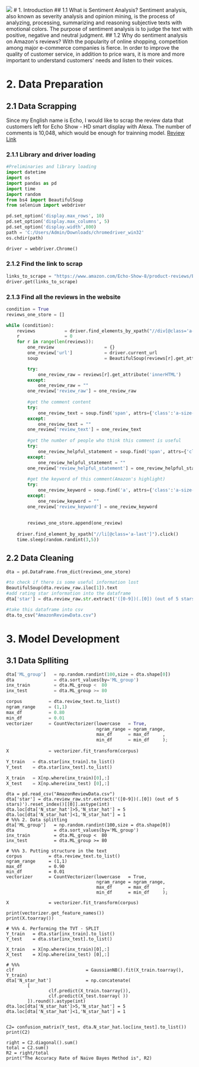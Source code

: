 <img src="https://growtraffic-bc85.kxcdn.com/blog/wp-content/uploads/2019/01/Amazon-5-Star-Review-Illustration.jpg" width="%200" height="%100" />
# 1. Introduction
## 1.1 What is Sentiment Analysis?
Sentiment analysis, also known as severity analysis and opinion mining, is the process of analyzing, processing, summarizing and reasoning subjective texts with emotional colors. The purpose of sentiment analysis is to judge the text with positive, negative and neutral judgment. 
## 1.2 Why do sentiment analysis on Amazon's reviews?
With the popularity of online shopping, competition among major e-commerce companies is fierce. In order to improve the quality of customer service, in addition to price wars, it is more and more important to understand customers' needs and listen to their voices.

# 2. Data Preparation
## 2.1 Data Scrapping
Since my English name is Echo, I would like to scrap the review data that customers left for Echo Show - HD smart display with Alexa.
The number of comments is 10,048, which would be enough for trainning model. 
[Review Link](https://www.amazon.com/Echo-Show-8/product-reviews/B07PF1Y28C/ref=cm_cr_dp_d_show_all_btm?ie=UTF8&reviewerType=all_reviews)

### 2.1.1 Library and driver loading 
```python
#Preliminaries and library loading
import datetime
import os
import pandas as pd
import time
import random
from bs4 import BeautifulSoup
from selenium import webdriver

pd.set_option('display.max_rows', 10)
pd.set_option('display.max_columns', 5)
pd.set_option('display.width',800)
path = 'C:/Users/Admin/Downloads/chromedriver_win32' 
os.chdir(path)

driver = webdriver.Chrome()
```
### 2.1.2 Find the link to scrap
```python
links_to_scrape = "https://www.amazon.com/Echo-Show-8/product-reviews/B07PF1Y28C/ref=cm_cr_dp_d_show_all_btm?ie=UTF8&reviewerType=all_reviews"
driver.get(links_to_scrape)
```
### 2.1.3 Find all the reviews in the website
```python
condition = True
reviews_one_store = []

while (condition):
    reviews           = driver.find_elements_by_xpath("//div[@class='a-section review aok-relative']")
    r                 = 0
    for r in range(len(reviews)):
        one_review                   = {}
        one_review['url']            = driver.current_url
        soup                         = BeautifulSoup(reviews[r].get_attribute('innerHTML'),  "html.parser")

        try:
            one_review_raw = reviews[r].get_attribute('innerHTML')
        except:
            one_review_raw = ""
        one_review['review_raw'] = one_review_raw
    
        #get the comment content
        try:
            one_review_text = soup.find('span', attrs={'class':'a-size-base review-text review-text-content'}).text
        except:
            one_review_text = ""
        one_review['review_text'] = one_review_text
        
        #get the number of people who think this comment is useful
        try:
            one_review_helpful_statement = soup.find('span', attrs={'class':'a-size-base a-color-tertiary cr-vote-text'}).text
        except:
            one_review_helpful_statement = ""
        one_review['review_helpful_statement'] = one_review_helpful_statement
        
        #get the keyword of this comment(Amazon's highlight)
        try:
            one_review_keyword = soup.find('a', attrs={'class':'a-size-base a-link-normal review-title a-color-base review-title-content a-text-bold'}).text
        except:
            one_review_keyword = ""
        one_review['review_keyword'] = one_review_keyword
        
        
        reviews_one_store.append(one_review)
        
    driver.find_element_by_xpath("//li[@class='a-last']").click()
    time.sleep(random.randint(3,5)) 
```

## 2.2 Data Cleaning 
```python
dta = pd.DataFrame.from_dict(reviews_one_store)

#to check if there is some useful information lost
BeautifulSoup(dta.review_raw.iloc[1]).text
#add rating star information into the dataframe
dta['star'] = dta.review_raw.str.extract('([0-9])(.[0]) (out of 5 stars)').reset_index()[[0]].astype(int)

#take this dataframe into csv
dta.to_csv("AmazonReviewData.csv")   
```

# 3. Model Development
## 3.1 Data Splliting
```python
dta['ML_group']   = np.random.randint(100,size = dta.shape[0])
dta               = dta.sort_values(by='ML_group')
inx_train         = dta.ML_group <  80                     
inx_test          = dta.ML_group >= 80

corpus          = dta.review_text.to_list()
ngram_range     = (1,1)
max_df          = 0.80
min_df          = 0.01
vectorizer      = CountVectorizer(lowercase   = True,
                                  ngram_range = ngram_range,
                                  max_df      = max_df     ,
                                  min_df      = min_df     );
                                  
X               = vectorizer.fit_transform(corpus)

Y_train   = dta.star[inx_train].to_list()
Y_test    = dta.star[inx_test].to_list()

X_train   = X[np.where(inx_train)[0],:]
X_test    = X[np.where(inx_test) [0],:]
```


```
dta = pd.read_csv("AmazonReviewData.csv")
dta['star'] = dta.review_raw.str.extract('([0-9])(.[0]) (out of 5 stars)').reset_index()[[0]].astype(int)
dta.loc[dta['N_star_hat']>5,'N_star_hat'] = 5
dta.loc[dta['N_star_hat']<1,'N_star_hat'] = 1
# %%% 2. Data splitting
dta['ML_group']   = np.random.randint(100,size = dta.shape[0])
dta               = dta.sort_values(by='ML_group')
inx_train         = dta.ML_group <  80                     
inx_test          = dta.ML_group >= 80

# %%% 3. Putting structure in the text
corpus          = dta.review_text.to_list()
ngram_range     = (1,1)
max_df          = 0.90
min_df          = 0.01
vectorizer      = CountVectorizer(lowercase   = True,
                                  ngram_range = ngram_range,
                                  max_df      = max_df     ,
                                  min_df      = min_df     );
                                  
X               = vectorizer.fit_transform(corpus)

print(vectorizer.get_feature_names())
print(X.toarray())

# %%% 4. Performing the TVT - SPLIT
Y_train   = dta.star[inx_train].to_list()
Y_test    = dta.star[inx_test].to_list()

X_train   = X[np.where(inx_train)[0],:]
X_test    = X[np.where(inx_test) [0],:]

# %%% 
clf                           = GaussianNB().fit(X_train.toarray(), Y_train)
dta['N_star_hat']             = np.concatenate(
        [
                clf.predict(X_train.toarray()),
                clf.predict(X_test.toarray( ))
        ]).round().astype(int)
dta.loc[dta['N_star_hat']>5,'N_star_hat'] = 5
dta.loc[dta['N_star_hat']<1,'N_star_hat'] = 1


C2= confusion_matrix(Y_test, dta.N_star_hat.loc[inx_test].to_list())
print(C2)

right = C2.diagonal().sum()
total = C2.sum()
R2 = right/total
print("The Accuracy Rate of Naive Bayes Method is", R2) 
```
